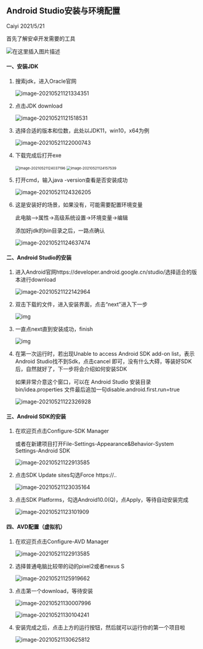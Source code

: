 ## Android Studio安装与环境配置

Caiyi  2021/5/21

首先了解安卓开发需要的工具

![在这里插入图片描述](https://img-blog.csdnimg.cn/20200516095553968.png?x-oss-process=image/watermark,type_ZmFuZ3poZW5naGVpdGk,shadow_10,text_aHR0cHM6Ly9ibG9nLmNzZG4ubmV0L20wXzM3MTQ5MDYy,size_16,color_FFFFFF,t_70)

#### 一、安装JDK

1. 搜索jdk，进入Oracle官网

   ![image-20210521121334351](https://caiyiimg.oss-cn-shanghai.aliyuncs.com/typora/image-20210521121334351.png)

2. 点击JDK download

   ![image-20210521121518531](https://caiyiimg.oss-cn-shanghai.aliyuncs.com/typora/image-20210521121518531.png)

3. 选择合适的版本和位数，此处以JDK11，win10，x64为例

   ![image-20210521122000743](https://caiyiimg.oss-cn-shanghai.aliyuncs.com/typora/image-20210521122000743.png)

4. 下载完成后打开exe

   <img src="https://caiyiimg.oss-cn-shanghai.aliyuncs.com/typora/image-20210521124037196.png" alt="image-20210521124037196" style="zoom:67%;" />

      <img src="https://caiyiimg.oss-cn-shanghai.aliyuncs.com/typora/image-20210521124157539.png" alt="image-20210521124157539" style="zoom:67%;" />

5. 打开cmd，输入java -version查看是否安装成功

   ![image-20210521124326205](https://caiyiimg.oss-cn-shanghai.aliyuncs.com/typora/image-20210521124326205.png)

6. 这是安装好的场景，如果没有，可能需要配置环境变量

   此电脑–>属性->高级系统设置->环境变量->编辑

   添加好jdk的bin目录之后，一路点确认

   ![image-20210521124637474](https://caiyiimg.oss-cn-shanghai.aliyuncs.com/typora/image-20210521124637474.png)

   

#### 二、Android Studio的安装

1. 进入Android官网https://developer.android.google.cn/studio/选择适合的版本进行download

   ![image-20210521122142964](https://caiyiimg.oss-cn-shanghai.aliyuncs.com/typora/image-20210521122142964.png)

2. 双击下载的文件，进入安装界面，点击“next”进入下一步

   ![img](https://pic1.zhimg.com/80/v2-0ae70036f6812b7bacc433e7efc0b59c_1440w.jpg)

3. 一直点next直到安装成功，finish

   ![img](https://pic4.zhimg.com/80/v2-881b97e059c9ae45f94926850b58d1b7_1440w.jpg)

   

4. 在第一次运行时，若出现Unable to access Android SDK add-on list，表示Android Studio找不到Sdk，点击cancel 即可，没有什么大碍，等装好SDK后，自然就好了，下一步将会介绍如何安装SDK

   如果非常介意这个窗口，可以在 Android Studio 安装目录 bin/idea.properties 文件最后追加一句disable.android.first.run=true

   ![image-20210521122326928](https://caiyiimg.oss-cn-shanghai.aliyuncs.com/typora/image-20210521122326928.png)



#### 三、Android SDK的安装

1. 在欢迎页点击Configure-SDK Manager

   或者在新建项目打开File-Settings-Appearance&Behavior-System Settings-Android SDK

   ![image-20210521122913585](https://caiyiimg.oss-cn-shanghai.aliyuncs.com/typora/image-20210521122913585.png)

2. 点击SDK Update sites勾选Force https://..

   ![image-20210521123035164](https://caiyiimg.oss-cn-shanghai.aliyuncs.com/typora/image-20210521123035164.png)

3. 点击SDK Platforms，勾选Android10.0(Q)，点Apply，等待自动安装完成

   ![image-20210521123101909](https://caiyiimg.oss-cn-shanghai.aliyuncs.com/typora/image-20210521123101909.png)



#### 四、AVD配置（虚拟机）

1. 在欢迎页点击Configure-AVD Manager

   ![image-20210521122913585](https://caiyiimg.oss-cn-shanghai.aliyuncs.com/typora/image-20210521122913585.png)

2. 选择普通电脑比较带的动的pixel2或者nexus S

   ![image-20210521125919662](https://caiyiimg.oss-cn-shanghai.aliyuncs.com/typora/image-20210521125919662.png)

3. 点击第一个download，等待安装

   ![image-20210521130007996](https://caiyiimg.oss-cn-shanghai.aliyuncs.com/typora/image-20210521130007996.png)

   ![image-20210521130104241](https://caiyiimg.oss-cn-shanghai.aliyuncs.com/typora/image-20210521130104241.png)

4. 安装完成之后，点击上方的运行按钮，然后就可以运行你的第一个项目啦

   ![image-20210521130625812](https://caiyiimg.oss-cn-shanghai.aliyuncs.com/typora/image-20210521130625812.png)